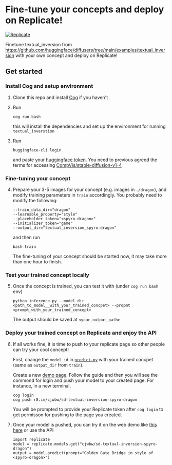 # Fine-tune your concepts and deploy on Replicate!

[![Replicate](https://replicate.com/cjwbw/sd-textual-inversion-spyro-dragon/badge)](https://replicate.com/cjwbw/sd-textual-inversion-spyro-dragon)

Finetune textual_inversion from https://github.com/huggingface/diffusers/tree/main/examples/textual_inversion with your own concept and deploy on Replicate!

## Get started

### Install Cog and setup environment

1. Clone this repo and install [Cog](https://github.com/replicate/cog#install) if you haven't

2.  Run
    ```
    cog run bash
    ```

    this will install the dependencies and set up the environment for running `textual_inverstion`

3. Run 

    ```
    huggingface-cli login
    ```

    and paste your [huggingface token](https://huggingface.co/settings/tokens). You need to previous agreed the terms for accessing [CompVis/stable-diffusion-v1-4](https://huggingface.co/CompVis/stable-diffusion-v1-4)




### Fine-tuning your concept
4. Prepare your 3-5 images for your concept (e.g. images in `./dragon`), and modify training parameters in `train` accordingly. You probably need to modify the following:
    ```
    --train_data_dir="dragon" 
    --learnable_property="style" 
    --placeholder_token="<spyro-dragon>"
    --initializer_token="game" 
    --output_dir="textual_inversion_spyro-dragon"
    ```
    and then run
    ```
    bash train
    ```
    The fine-tuning of your concept should be started now, it may take more than one hour to finish.

### Test your trained concept locally
5. Once the concept is trained, you can test it with (under `cog run bash` env)
    ```
    python inference.py --model_dir <path_to_model__with_your_trained_concpet> --propmt <prompt_with_your_trained_concept> 
    ```
    The output should be saved at `<your_output_path>`

### Deploy your trained concept on Replicate and enjoy the API
6. If all works fine, it is time to push to your replicate page so other people can try your cool concept!

    First, change the `model_id` in [`predict.py`](https://github.com/chenxwh/replicate-sd-textual-inversion/blob/main/predict.py#L15) with your trained concpet (same as `output_dir` from `train`). 
    
    Create a new [demo page](https://replicate.com/create). Follow the guide and then you will see the commond for login and push your model to your created page.
    For instance, in a new terminal, 
    ```
    cog login
    cog push r8.im/cjwbw/sd-textual-inversion-spyro-dragon
    ```
    You will be prompted to provide your Replicate token after `cog login` to get permisson for pushing to the page you created.

7. Once your model is pushed, you can try it on the web demo like [this here](https://replicate.com/cjwbw/sd-textual-inversion-spyro-dragon) or use the API
    ```
    import replicate
    model = replicate.models.get("cjwbw/sd-textual-inversion-spyro-dragon")
    output = model.predict(prompt="Golden Gate Bridge in style of <spyro-dragon>")
    ```

